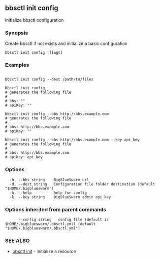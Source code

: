 ## bbsctl init config

Initialize bbsctl configuration

### Synopsis

Create bbsctl if not exists and initialize a basic configuration

```
bbsctl init config [flags]
```

### Examples

```

bbsctl init config --dest /path/to/files

bbsctl init config
# generates the following file
#
# bbs: ""
# apiKey: ""

bbsctl init config --bbs http://bbs.example.com
# generates the following file
# 
# bbs: http://bbs.example.com
# apiKey: ""

bbsctl init config --bbs http://bbs.example.com --key api_key
# generates the following file
#
# bbs: http://bbs.example.com
# apiKey: api_key

```

### Options

```
  -b, --bbs string    BigBlueSwarm url
  -d, --dest string   Configuration file folder destination (default "$HOME/.bigblueswarm")
  -h, --help          help for config
  -k, --key string    BigBlueSwarm admin api key
```

### Options inherited from parent commands

```
      --config string   config file (default is $HOME/.bigblueswarm/.bbsctl.yml) (default "$HOME/.bigblueswarm/.bbsctl.yml")
```

### SEE ALSO

* [bbsctl init](bbsctl_init.md)	 - Initialize a resource

